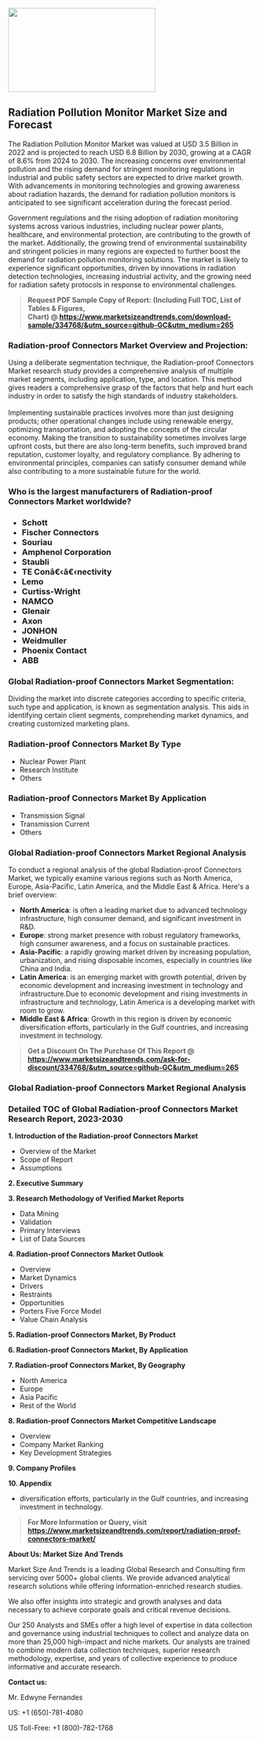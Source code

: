 <p><img class="alignnone size-medium wp-image-20088" src="https://ffe5etoiles.com/wp-content/uploads/2024/12/MST1-300x171.png" alt="" width="300" height="171" /></p><h2>Radiation Pollution Monitor Market Size and Forecast</h2><p>The Radiation Pollution Monitor Market was valued at USD 3.5 Billion in 2022 and is projected to reach USD 6.8 Billion by 2030, growing at a CAGR of 8.6% from 2024 to 2030. The increasing concerns over environmental pollution and the rising demand for stringent monitoring regulations in industrial and public safety sectors are expected to drive market growth. With advancements in monitoring technologies and growing awareness about radiation hazards, the demand for radiation pollution monitors is anticipated to see significant acceleration during the forecast period.</p><p>Government regulations and the rising adoption of radiation monitoring systems across various industries, including nuclear power plants, healthcare, and environmental protection, are contributing to the growth of the market. Additionally, the growing trend of environmental sustainability and stringent policies in many regions are expected to further boost the demand for radiation pollution monitoring solutions. The market is likely to experience significant opportunities, driven by innovations in radiation detection technologies, increasing industrial activity, and the growing need for radiation safety protocols in response to environmental challenges.</p></p><blockquote id="" class=""><strong>Request PDF Sample Copy of Report: (Including Full TOC, List of Tables &amp; Figures, Chart)&nbsp;@&nbsp;<strong><a href="https://www.marketsizeandtrends.com/download-sample/334768/&utm_source=github-GC&utm_medium=265" target="_blank">https://www.marketsizeandtrends.com/download-sample/334768/&utm_source=github-GC&utm_medium=265</a></strong></strong></blockquote><h3 id="" class="">Radiation-proof Connectors Market&nbsp;Overview and Projection:</h3><p id="" class="">Using a deliberate segmentation technique, the Radiation-proof Connectors Market research study provides a comprehensive analysis of multiple market segments, including application, type, and location. This method gives readers a comprehensive grasp of the factors that help and hurt each industry in order to satisfy the high standards of industry stakeholders. <br /> <br />Implementing sustainable practices involves more than just designing products; other operational changes include using renewable energy, optimizing transportation, and adopting the concepts of the circular economy. Making the transition to sustainability sometimes involves large upfront costs, but there are also long-term benefits, such improved brand reputation, customer loyalty, and regulatory compliance. By adhering to environmental principles, companies can satisfy consumer demand while also contributing to a more sustainable future for the world.</p><h3 id="" class="">Who is the largest manufacturers of&nbsp;Radiation-proof Connectors Market worldwide?</h3><h3 class=""><p><ul><li>Schott </li><li> Fischer Connectors </li><li> Souriau </li><li> Amphenol Corporation </li><li> Staubli </li><li> TE Conâ€‹â€‹nectivity </li><li> Lemo </li><li> Curtiss-Wright </li><li> NAMCO </li><li> Glenair </li><li> Axon </li><li> JONHON </li><li> Weidmuller </li><li> Phoenix Contact </li><li> ABB</li></ul></p></h3><h3 id="" class="">Global&nbsp;Radiation-proof Connectors Market Segmentation:</h3><p id="" class="">Dividing the market into discrete categories according to specific criteria, such type and application, is known as segmentation analysis. This aids in identifying certain client segments, comprehending market dynamics, and creating customized marketing plans.</p><h3 id="" class="">Radiation-proof Connectors Market&nbsp;By Type</h3><p><p><ul><li>Nuclear Power Plant</li><li> Research Institute</li><li> Others</p></li></ul></p></p><h3 id="" class="">Radiation-proof Connectors Market&nbsp;By Application</h3><p class=""><p><ul><li>Transmission Signal</li><li> Transmission Current</li><li> Others</li></ul></p></p><h3 id="" class="">Global Radiation-proof Connectors Market Regional Analysis</h3><p id="" class="">To conduct a regional analysis of the global Radiation-proof Connectors Market, we typically examine various regions such as North America, Europe, Asia-Pacific, Latin America, and the Middle East &amp; Africa. Here's a brief overview:</p><ul><li><strong>North America</strong>: is often a leading market due to advanced technology infrastructure, high consumer demand, and significant investment in R&amp;D.</li><li><strong>Europe</strong>: strong market presence with robust regulatory frameworks, high consumer awareness, and a focus on sustainable practices.</li><li><strong>Asia-Pacific</strong>: a rapidly growing market driven by increasing population, urbanization, and rising disposable incomes, especially in countries like China and India.</li><li><strong>Latin America</strong>: is an emerging market with growth potential, driven by economic development and increasing investment in technology and infrastructure.Due to economic development and rising investments in infrastructure and technology, Latin America is a developing market with room to grow.</li><li><strong>Middle East &amp; Africa</strong>: Growth in this region is driven by economic diversification efforts, particularly in the Gulf countries, and increasing investment in technology.</li></ul><blockquote id="" class=""><strong>Get a Discount On The Purchase Of This Report @ <strong><a href="https://www.marketsizeandtrends.com/ask-for-discount/334768/&utm_source=github-GC&utm_medium=265" target="_blank">https://www.marketsizeandtrends.com/ask-for-discount/334768/&utm_source=github-GC&utm_medium=265</a></strong></strong></blockquote><h3 id="" class="">Global Radiation-proof Connectors Market Regional Analysis</h3><h3 id="" class="">Detailed TOC of Global Radiation-proof Connectors Market Research Report, 2023-2030</h3><p id="" class=""><strong>1. Introduction of the Radiation-proof Connectors Market</strong></p><ul><li>Overview of the Market</li><li>Scope of Report</li><li>Assumptions</li></ul><p id="" class=""><strong>2. Executive Summary</strong></p><p id="" class=""><strong>3. Research Methodology of Verified Market Reports</strong></p><ul><li>Data Mining</li><li>Validation</li><li>Primary Interviews</li><li>List of Data Sources</li></ul><p id="" class=""><strong>4. Radiation-proof Connectors Market Outlook</strong></p><ul><li>Overview</li><li>Market Dynamics</li><li>Drivers</li><li>Restraints</li><li>Opportunities</li><li>Porters Five Force Model</li><li>Value Chain Analysis</li></ul><p id="" class=""><strong>5. Radiation-proof Connectors Market, By Product</strong></p><p id="" class=""><strong>6. Radiation-proof Connectors Market, By Application</strong></p><p id="" class=""><strong>7. Radiation-proof Connectors Market, By Geography</strong></p><ul><li>North America</li><li>Europe</li><li>Asia Pacific</li><li>Rest of the World</li></ul><p id="" class=""><strong>8. Radiation-proof Connectors Market Competitive Landscape</strong></p><ul><li>Overview</li><li>Company Market Ranking</li><li>Key Development Strategies</li></ul><p id="" class=""><strong>9. Company Profiles</strong></p><p id="" class=""><strong>10. Appendix</strong></p><ul><li>diversification efforts, particularly in the Gulf countries, and increasing investment in technology.</li></ul><blockquote id="" class=""><strong>For More Information or Query, visit <strong><strong><a href="https://www.marketsizeandtrends.com/report/radiation-proof-connectors-market/" target="_blank">https://www.marketsizeandtrends.com/report/radiation-proof-connectors-market/</a></strong></strong></strong></blockquote><p id="" class=""><strong>About Us: Market Size And Trends</strong></p><p id="" class="">Market Size And Trends is a leading Global Research and Consulting firm servicing over 5000+ global clients. We provide advanced analytical research solutions while offering information-enriched research studies.</p><p id="" class="">We also offer insights into strategic and growth analyses and data necessary to achieve corporate goals and critical revenue decisions.</p><p id="" class="">Our 250 Analysts and SMEs offer a high level of expertise in data collection and governance using industrial techniques to collect and analyze data on more than 25,000 high-impact and niche markets. Our analysts are trained to combine modern data collection techniques, superior research methodology, expertise, and years of collective experience to produce informative and accurate research.</p><p id="" class=""><strong>Contact us:</strong></p><p id="" class="">Mr. Edwyne Fernandes</p><p id="" class="">US: +1 (650)-781-4080</p><p id="" class="">US Toll-Free: +1 (800)-782-1768</p>
